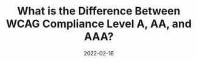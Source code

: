 ---
date: 2022-02-16
draft: true
publisher: skynet_lv
tags:
  - accessibility
  - wcag
target_url: https://www.skynettechnologies.com/blog/what-difference-between-wcag-compliance-level-aa-and-aaa
title: What is the Difference Between WCAG Compliance Level A, AA, and AAA?
---